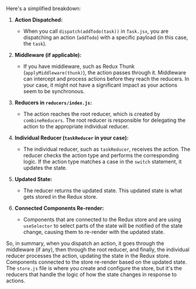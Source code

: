 Here's a simplified breakdown:

1. **Action Dispatched:**
   - When you call `dispatch(addTodo(task))` in `Task.jsx`, you are dispatching an action (`addTodo`) with a specific payload (in this case, the `task`).

2. **Middleware (if applicable):**
   - If you have middleware, such as Redux Thunk (`applyMiddleware(thunk)`), the action passes through it. Middleware can intercept and process actions before they reach the reducers. In your case, it might not have a significant impact as your actions seem to be synchronous.

3. **Reducers in `reducers/index.js`:**
   - The action reaches the root reducer, which is created by `combineReducers`. The root reducer is responsible for delegating the action to the appropriate individual reducer.

4. **Individual Reducer (`taskReducer` in your case):**
   - The individual reducer, such as `taskReducer`, receives the action. The reducer checks the action type and performs the corresponding logic. If the action type matches a case in the `switch` statement, it updates the state.

5. **Updated State:**
   - The reducer returns the updated state. This updated state is what gets stored in the Redux store.

6. **Connected Components Re-render:**
   - Components that are connected to the Redux store and are using `useSelector` to select parts of the state will be notified of the state change, causing them to re-render with the updated state.

So, in summary, when you dispatch an action, it goes through the middleware (if any), then through the root reducer, and finally, the individual reducer processes the action, updating the state in the Redux store. Components connected to the store re-render based on the updated state. The `store.js` file is where you create and configure the store, but it's the reducers that handle the logic of how the state changes in response to actions.